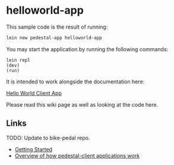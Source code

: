# helloworld-app

This sample code is the result of running:

```bash
lein new pedestal-app helloworld-app
```

You may start the application by running the following commands:

```
lein repl
(dev)
(run)
```

It is intended to work alongside the documentation here:

[Hello World Client App](https://github.com/relevance/platform/wiki/Hello-World-Client-App)

Please read this wiki page as well as looking at the code here.

## Links

TODO: Update to bike-pedal repo.

* [Getting Started](https://github.com/relevance/platform/tree/master/app#usage)
* [Overview of how pedestal-client applications work](https://github.com/relevance/platform/wiki/Client-Application-Model)
